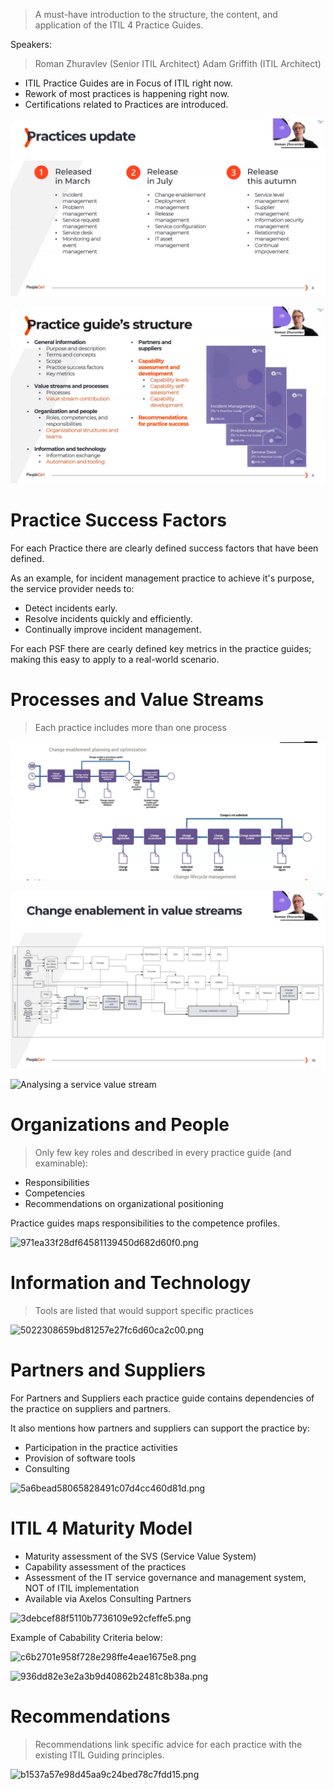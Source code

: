 > A must-have introduction to the structure, the content, and application of the ITIL 4 Practice Guides.

Speakers:

> Roman Zhuravlev (Senior ITIL Architect)
> Adam Griffith (ITIL Architect)

- ITIL Practice Guides are in Focus of ITIL right now.
- Rework of most practices is happening right now.
- Certifications related to Practices are introduced.

![Practices Update](./_img/2023-10-08-Practices-Update.png)
 
![Practice Guide's Structure](./_img/2023-10-08-Practice-Guide-Structure.png)
 
 # Practice Success Factors
 
 For each Practice there are clearly defined success factors that have been defined.
 
 As an example, for incident management practice to achieve it's purpose, the service provider needs to:
 
 - Detect incidents early.
 - Resolve incidents quickly and efficiently.
 - Continually improve incident management.

For each PSF there are cearly defined key metrics in the practice guides; making this easy to apply to a real-world scenario.

# Processes and  Value Streams

> Each practice includes more than one process

![Processes](./_img/2023-10-08-Processes.png)

![Change Enablement in Value Streams](./_img/2023-10-08-Change-Enablement-in-Value-Streams.png)

![Analysing a service value stream](image.png)

# Organizations and People

> Only few key roles and described in every practice guide (and examinable):

- Responsibilities
- Competencies
- Recommendations on organizational positioning

Practice guides maps responsibilities to the competence profiles.

![971ea33f28df64581139450d682d60f0.png](:/62bde531b479433eb98420fbe502f4e2)

# Information and Technology

> Tools are listed that would support specific practices

![5022308659bd81257e27fc6d60ca2c00.png](:/1889a77775cd4733a31ddec8156a55a5)

# Partners and Suppliers

For Partners and Suppliers each practice guide contains dependencies of the practice on suppliers and partners.

It also mentions how partners and suppliers can support the practice by:

- Participation in the practice activities
- Provision of software tools
- Consulting

![5a6bead58065828491c07d4cc460d81d.png](:/6ff5249b8a3940d09337a1e0113f1ac9)

# ITIL 4 Maturity Model

- Maturity assessment of the SVS (Service Value System)
- Capability assessment of the practices
- Assessment of the IT service governance and management system, NOT of ITIL implementation
- Available via Axelos Consulting Partners

![3debcef88f5110b7736109e92cfeffe5.png](:/bb941fd91110474580adbf4772394c94)

Example of Cabability Criteria below:

![c6b2701e958f728e298ffe4eae1675e8.png](:/fb40db6fc29945bb8d2888a5b5a9f988)

![936dd82e3e2a3b9d40862b2481c8b38a.png](:/fad8141d33c34338adef2c331a1f6039)

# Recommendations 

> Recommendations link specific advice for each practice with the existing ITIL Guiding principles.

![b1537a57e98d45aa9c24bed78c7fdd15.png](:/85b27b15c16a40c0918177ad9dcd354a)

